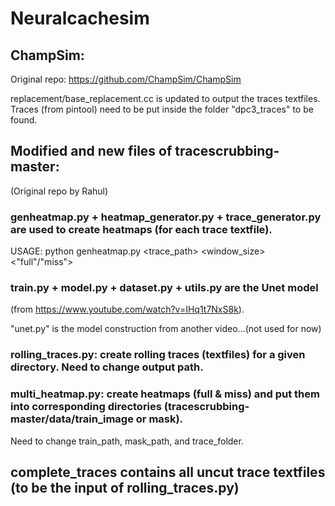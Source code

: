# Neuralcachesim

## ChampSim:
Original repo: https://github.com/ChampSim/ChampSim

replacement/base_replacement.cc is updated to output the traces textfiles. 
Traces (from pintool) need to be put inside the folder "dpc3_traces" to be found.  


## Modified and new files of tracescrubbing-master: 
(Original repo by Rahul)

### genheatmap.py + heatmap_generator.py + trace_generator.py are used to create heatmaps (for each trace textfile). 
  USAGE: python genheatmap.py <trace_path> <window_size> <"full"/"miss">
 
### train.py + model.py + dataset.py + utils.py are the Unet model 
(from https://www.youtube.com/watch?v=IHq1t7NxS8k).

"unet.py" is the model construction from another video...(not used for now) 

### rolling_traces.py: create rolling traces (textfiles) for a given directory. Need to change output path.  

### multi_heatmap.py: create heatmaps (full & miss) and put them into corresponding directories (tracescrubbing-master/data/train_image or mask). 

Need to change train_path, mask_path, and trace_folder.

## complete_traces contains all uncut trace textfiles (to be the input of rolling_traces.py)  

